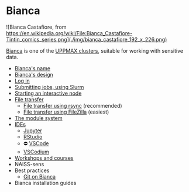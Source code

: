 # Bianca

![Bianca Castafiore, from https://en.wikipedia.org/wiki/File:Bianca_Castafiore-Tintin_comics_series.png](./img/bianca_castafiore_192_x_226.png)

[Bianca](bianca.md) is one of the [UPPMAX clusters](uppmax_cluster.md),
suitable for working with sensitive data.

- [Bianca's name](biancas_name.md)
- [Bianca's design](biancas_design.md)
- [Log in](../getting_started/login_bianca.md)
- [Submitting jobs, using Slurm](slurm.md)
- [Starting an interactive node](start_interactive_node_on_bianca.md)
- [File transfer](transfer_bianca.md)
    - [File transfer using rsync](bianca_file_transfer_using_rsync.md) (recommended)
    - [File transfer using FileZilla](bianca_file_transfer_using_filezilla.md) (easiest)
- [The module system](bianca_modules.md)
- [IDEs](ides_on_bianca.md)
    - [Jupyter](../software/jupyter_on_bianca.md)
    - [RStudio](rstudio_on_bianca.md)
    - :no_entry: [VSCode](vscode_on_bianca.md)
    - [VSCodium](vscodium_on_bianca.md)
- [Workshops and courses](../workshops_courses/workshops_courses.md)
- NAISS-sens
- Best practices
    - [Git on Bianca](git_on_bianca.md)
- Bianca installation guides
